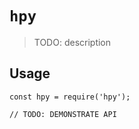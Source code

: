 # `hpy`

> TODO: description

## Usage

```
const hpy = require('hpy');

// TODO: DEMONSTRATE API
```
